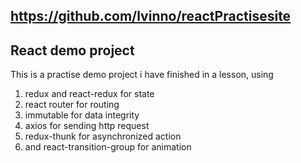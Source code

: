 ## https://github.com/lvinno/reactPractisesite

## React demo project

This is a practise demo project i have finished in a lesson, 
using 
1. redux and react-redux for state
2. react router for routing 
3. immutable for data integrity 
4. axios for sending http request
5. redux-thunk for asynchronized action
6. and react-transition-group for animation

